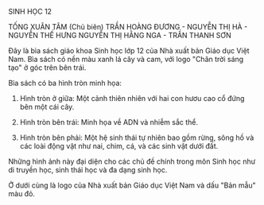 SINH HỌC 12

TỐNG XUÂN TÂM (Chủ biên)
TRẦN HOÀNG ĐƯƠNG - NGUYỄN THỊ HÀ - NGUYỄN THẾ HƯNG
NGUYỄN THỊ HẰNG NGA - TRẦN THANH SƠN

Đây là bìa sách giáo khoa Sinh học lớp 12 của Nhà xuất bản Giáo dục Việt Nam. Bìa sách có nền màu xanh lá cây và cam, với logo "Chân trời sáng tạo" ở góc trên bên trái.

Bìa sách có ba hình tròn minh họa:

1. Hình tròn ở giữa: Một cảnh thiên nhiên với hai con hươu cao cổ đứng bên một cái cây.

2. Hình tròn bên trái: Minh họa về ADN và nhiễm sắc thể.

3. Hình tròn bên phải: Một hệ sinh thái tự nhiên bao gồm rừng, sông hồ và các loài động vật như nai, chim, cá, và các sinh vật dưới đất.

Những hình ảnh này đại diện cho các chủ đề chính trong môn Sinh học như di truyền học, sinh thái học và đa dạng sinh học.

Ở dưới cùng là logo của Nhà xuất bản Giáo dục Việt Nam và dấu "Bản mẫu" màu đỏ.